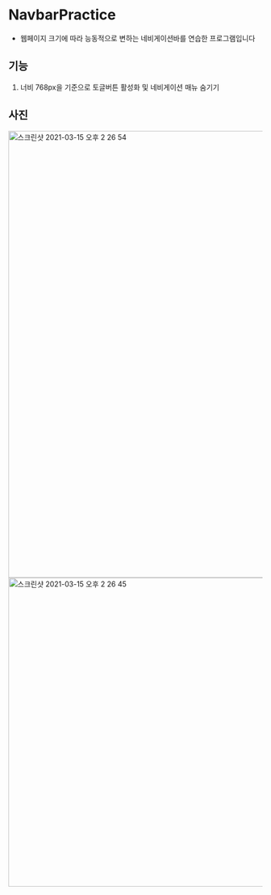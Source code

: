 # NavbarPractice
- 웹페이지 크기에 따라 능동적으로 변하는 네비게이션바를 연습한 프로그램입니다

## 기능
1. 너비 768px을 기준으로 토글버튼 활성화 및 네비게이션 매뉴 숨기기


## 사진
<img width="885" alt="스크린샷 2021-03-15 오후 2 26 54" src="https://user-images.githubusercontent.com/78836615/111108255-d2eb6780-859b-11eb-9033-397052264acc.png">
<img width="612" alt="스크린샷 2021-03-15 오후 2 26 45" src="https://user-images.githubusercontent.com/78836615/111108264-d7178500-859b-11eb-8e1f-f8a36dff3578.png">
